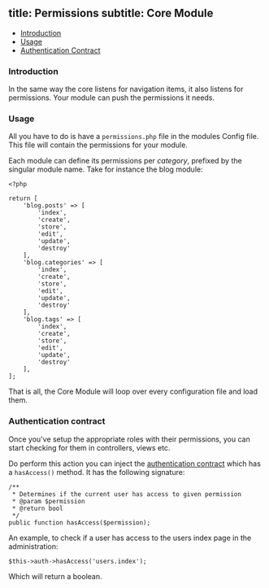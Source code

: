 title: Permissions
subtitle: Core Module
-------

- [Introduction](#introduction)
- [Usage](#usage)
- [Authentication Contract](#authentication-contract)

### <a class="anchor" name="introduction" href="#introduction"></a> Introduction

In the same way the core listens for navigation items, it also listens for permissions. Your module can push the permissions it needs.

### <a class="anchor" name="usage" href="#usage"></a> Usage

All you have to do is have a `permissions.php` file in the modules Config file. This file will contain the permissions for your module.

Each module can define its permissions per *category*, prefixed by the singular module name. Take for instance the blog module:

``` .language-php
<?php

return [
    'blog.posts' => [
        'index',
        'create',
        'store',
        'edit',
        'update',
        'destroy'
    ],
    'blog.categories' => [
        'index',
        'create',
        'store',
        'edit',
        'update',
        'destroy'
    ],
    'blog.tags' => [
        'index',
        'create',
        'store',
        'edit',
        'update',
        'destroy'
    ],
];

```

That is all, the Core Module will loop over every configuration file and load them.

### <a class="anchor" name="authentication-contract" href="#authentication-contract"></a> Authentication contract

Once you've setup the appropriate roles with their permissions, you can start checking for them in controllers, views etc.

Do perform this action you can inject the [authentication contract](https://github.com/nWidart-Modules/Core/blob/master/Contracts/Authentication.php) which has a `hasAccess()` method. It has the following signature:

``` .language-php
/**
 * Determines if the current user has access to given permission
 * @param $permission
 * @return bool
 */
public function hasAccess($permission);
```

An example, to check if a user has access to the users index page in the administration:

``` .language-php
$this->auth->hasAccess('users.index');
```

Which will return a boolean.
